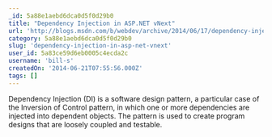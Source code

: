 ```yaml
---
_id: 5a88e1aebd6dca0d5f0d29b0
title: "Dependency Injection in ASP.NET vNext"
url: 'http://blogs.msdn.com/b/webdev/archive/2014/06/17/dependency-injection-in-asp-net-vnext.aspx'
category: 5a88e1aebd6dca0d5f0d29b0
slug: 'dependency-injection-in-asp-net-vnext'
user_id: 5a83ce59d6eb0005c4ecda2c
username: 'bill-s'
createdOn: '2014-06-21T07:55:56.000Z'
tags: []
---
```


Dependency Injection (DI) is a software design pattern, a particular case of the Inversion of Control pattern, in which one or more dependencies are injected into dependent objects. The pattern is used to create program designs that are loosely coupled and testable.
